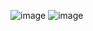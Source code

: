 ![image](https://user-images.githubusercontent.com/83499528/189102600-4384194d-e9c9-423e-9199-89dd2f7947d9.png)
![image](https://user-images.githubusercontent.com/83499528/191309358-542582dd-c0a9-4c64-9951-bafe86c039e4.png)

